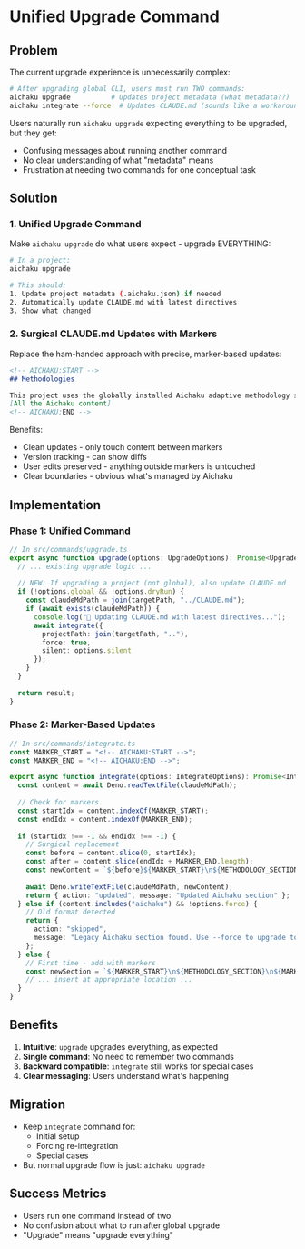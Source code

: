 # Unified Upgrade Command

## Problem

The current upgrade experience is unnecessarily complex:

```bash
# After upgrading global CLI, users must run TWO commands:
aichaku upgrade          # Updates project metadata (what metadata??)
aichaku integrate --force  # Updates CLAUDE.md (sounds like a workaround)
```

Users naturally run `aichaku upgrade` expecting everything to be upgraded, but they get:
- Confusing messages about running another command
- No clear understanding of what "metadata" means
- Frustration at needing two commands for one conceptual task

## Solution

### 1. Unified Upgrade Command

Make `aichaku upgrade` do what users expect - upgrade EVERYTHING:

```bash
# In a project:
aichaku upgrade

# This should:
1. Update project metadata (.aichaku.json) if needed
2. Automatically update CLAUDE.md with latest directives
3. Show what changed
```

### 2. Surgical CLAUDE.md Updates with Markers

Replace the ham-handed approach with precise, marker-based updates:

```markdown
<!-- AICHAKU:START -->
## Methodologies

This project uses the globally installed Aichaku adaptive methodology system...
[All the Aichaku content]
<!-- AICHAKU:END -->
```

Benefits:
- Clean updates - only touch content between markers
- Version tracking - can show diffs
- User edits preserved - anything outside markers is untouched
- Clear boundaries - obvious what's managed by Aichaku

## Implementation

### Phase 1: Unified Command

```typescript
// In src/commands/upgrade.ts
export async function upgrade(options: UpgradeOptions): Promise<UpgradeResult> {
  // ... existing upgrade logic ...
  
  // NEW: If upgrading a project (not global), also update CLAUDE.md
  if (!options.global && !options.dryRun) {
    const claudeMdPath = join(targetPath, "../CLAUDE.md");
    if (await exists(claudeMdPath)) {
      console.log("📄 Updating CLAUDE.md with latest directives...");
      await integrate({ 
        projectPath: join(targetPath, ".."),
        force: true,
        silent: options.silent 
      });
    }
  }
  
  return result;
}
```

### Phase 2: Marker-Based Updates

```typescript
// In src/commands/integrate.ts
const MARKER_START = "<!-- AICHAKU:START -->";
const MARKER_END = "<!-- AICHAKU:END -->";

export async function integrate(options: IntegrateOptions): Promise<IntegrateResult> {
  const content = await Deno.readTextFile(claudeMdPath);
  
  // Check for markers
  const startIdx = content.indexOf(MARKER_START);
  const endIdx = content.indexOf(MARKER_END);
  
  if (startIdx !== -1 && endIdx !== -1) {
    // Surgical replacement
    const before = content.slice(0, startIdx);
    const after = content.slice(endIdx + MARKER_END.length);
    const newContent = `${before}${MARKER_START}\n${METHODOLOGY_SECTION}\n${MARKER_END}${after}`;
    
    await Deno.writeTextFile(claudeMdPath, newContent);
    return { action: "updated", message: "Updated Aichaku section" };
  } else if (content.includes("aichaku") && !options.force) {
    // Old format detected
    return { 
      action: "skipped", 
      message: "Legacy Aichaku section found. Use --force to upgrade to marker format" 
    };
  } else {
    // First time - add with markers
    const newSection = `${MARKER_START}\n${METHODOLOGY_SECTION}\n${MARKER_END}`;
    // ... insert at appropriate location ...
  }
}
```

## Benefits

1. **Intuitive**: `upgrade` upgrades everything, as expected
2. **Single command**: No need to remember two commands
3. **Backward compatible**: `integrate` still works for special cases
4. **Clear messaging**: Users understand what's happening

## Migration

- Keep `integrate` command for:
  - Initial setup
  - Forcing re-integration
  - Special cases
- But normal upgrade flow is just: `aichaku upgrade`

## Success Metrics

- Users run one command instead of two
- No confusion about what to run after global upgrade
- "Upgrade" means "upgrade everything"